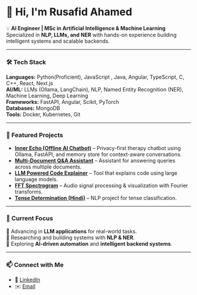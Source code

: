 # 👋 Hi, I'm Rusafid Ahamed  

💡 **AI Engineer | MSc in Artificial Intelligence & Machine Learning**  
Specialized in **NLP, LLMs, and NER** with hands-on experience building intelligent systems and scalable backends.  

---

### 🛠️ Tech Stack  
**Languages:** Python(Proficient), JavaScript , Java, Angular, TypeScript, C, C++, React, Next.js  
**AI/ML:** LLMs (Ollama, LangChain), NLP, Named Entity Recognition (NER), Machine Learning, Deep Learning  
**Frameworks:** FastAPI, Angular, Scikit, PyTorch  
**Databases:** MongoDB  
**Tools:** Docker, Kubernetes, Git  

---
### 🌟 Featured Projects  
- [**Inner Echo (Offline AI Chatbot)**](https://github.com/rusafidt/InnerEcho-Offline-AI-Therapy-Chatbot) – Privacy-first therapy chatbot using Ollama, FastAPI, and memory store for context-aware conversations.  
- [**Multi-Document Q&A Assistant**](https://github.com/rusafidt/Multi-Document-Q-A-Assistant) – Assistant for answering queries across multiple documents.  
- [**LLM Powered Code Explainer**](https://github.com/rusafidt/LLM_Powered_Code_Explainer) – Tool that explains code using large language models.  
- [**FFT Spectrogram**](https://github.com/rusafidt/FFT_Spectrogram) – Audio signal processing & visualization with Fourier transforms.  
- [**Tense Determination (Hindi)**](https://github.com/rusafidt/Tense_Determination_Hindi) – NLP project for tense classification.  

---

### 📌 Current Focus  
🔹 Advancing in **LLM applications** for real-world tasks.  
🔹 Researching and building systems with **NLP & NER**.  
🔹 Exploring **AI-driven automation** and **intelligent backend systems**.  

---

### 📫 Connect with Me  
- 💼 [LinkedIn](https://www.linkedin.com/in/rusafid-ahmed/)
- ✉️ [Email](rusafidt@yahoo.com)
